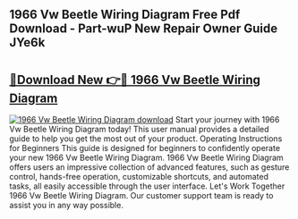 ## 1966 Vw Beetle Wiring Diagram Free Pdf Download - Part-wuP New Repair Owner Guide JYe6k

# <h2><a href="http://dfu4ac.blite.top/?on=1966+Vw+Beetle+Wiring+Diagram">🔗Download New 👉🔴 1966 Vw Beetle Wiring Diagram</a></h2>

[![1966 Vw Beetle Wiring Diagram download](https://i.imgur.com/lujVjoI.png)](http://dfu4ac.blite.top/?on=1966+Vw+Beetle+Wiring+Diagram)
Start your journey with 1966 Vw Beetle Wiring Diagram today! This user manual provides a detailed guide to help you get the most out of your product. Operating Instructions for Beginners This guide is designed for beginners to confidently operate your new 1966 Vw Beetle Wiring Diagram. 1966 Vw Beetle Wiring Diagram offers users an impressive collection of advanced features, such as gesture control, hands-free operation, customizable shortcuts, and automated tasks, all easily accessible through the user interface. Let's Work Together 1966 Vw Beetle Wiring Diagram. Our customer support team is ready to assist you in any way possible.
